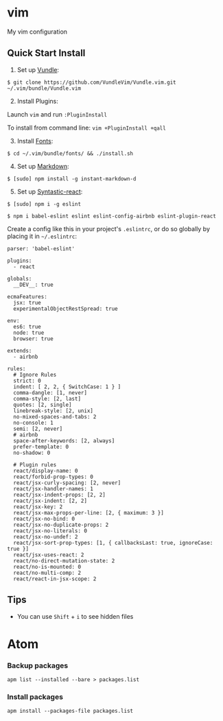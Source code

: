 # vim
My vim configuration

## Quick Start Install

1. Set up [Vundle]:

  `$ git clone https://github.com/VundleVim/Vundle.vim.git ~/.vim/bundle/Vundle.vim`

2. Install Plugins:

  Launch `vim` and run `:PluginInstall`

  To install from command line: `vim +PluginInstall +qall`

3. Install [Fonts]:

  `$ cd ~/.vim/bundle/fonts/ && ./install.sh`

4. Set up [Markdown]:

  `$ [sudo] npm install -g instant-markdown-d`

5. Set up [Syntastic-react]:

  ```
  $ [sudo] npm i -g eslint

  $ npm i babel-eslint eslint eslint-config-airbnb eslint-plugin-react
  ```

  Create a config like this in your project's `.eslintrc`, or do so globally by placing it in `~/.eslintrc`:

```
parser: 'babel-eslint'

plugins:
  - react

globals:
  __DEV__: true

ecmaFeatures:
  jsx: true
  experimentalObjectRestSpread: true

env:
  es6: true
  node: true
  browser: true

extends:
  - airbnb

rules:
  # Ignore Rules
  strict: 0
  indent: [ 2, 2, { SwitchCase: 1 } ]
  comma-dangle: [1, never]
  comma-style: [2, last]
  quotes: [2, single]
  linebreak-style: [2, unix]
  no-mixed-spaces-and-tabs: 2
  no-console: 1
  semi: [2, never]
  # airbnb
  space-after-keywords: [2, always]
  prefer-template: 0
  no-shadow: 0

  # Plugin rules
  react/display-name: 0
  react/forbid-prop-types: 0
  react/jsx-curly-spacing: [2, never]
  react/jsx-handler-names: 1
  react/jsx-indent-props: [2, 2]
  react/jsx-indent: [2, 2]
  react/jsx-key: 2
  react/jsx-max-props-per-line: [2, { maximum: 3 }]
  react/jsx-no-bind: 0
  react/jsx-no-duplicate-props: 2
  react/jsx-no-literals: 0
  react/jsx-no-undef: 2
  react/jsx-sort-prop-types: [1, { callbacksLast: true, ignoreCase: true }]
  react/jsx-uses-react: 2
  react/no-direct-mutation-state: 2
  react/no-is-mounted: 0
  react/no-multi-comp: 2
  react/react-in-jsx-scope: 2
```


## Tips
* You can use `Shift` + `i` to see hidden files



[Vundle]:http://github.com/VundleVim/Vundle.vim
[Vim]:http://www.vim.org
[Git]:http://git-scm.com
[Fonts]:http://github.com/powerline/fonts
[Markdown]:https://github.com/suan/vim-instant-markdown
[Syntastic-react]:https://github.com/jaxbot/syntastic-react


# Atom

### Backup packages
```
apm list --installed --bare > packages.list
```
### Install packages
```
apm install --packages-file packages.list
```
